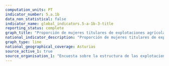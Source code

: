 ```yaml
---
computation_units: PT
indicator_number: 5.a.1b
data_non_statistical: false
indicator_name: global_indicators.5-a-1b-3-title
reporting_status: complete
graph_title: "Proporción de mujeres titulares de explotaciones agrícolas en arrendamiento, respecto al total de titulares de explotaciones agrícolas en arrendamiento"
national_indicator_description: "Proporción de mujeres titulares de explotaciones agrícolas en arrendamiento, respecto al total de titulares de explotaciones agrícolas en arrendamiento"
graph_type: line
national_geographical_coverage: Asturias
source_active_1: true
source_organisation_1: "Encuesta sobre la estructura de las explotaciones agrícolas, INE"
---
```

